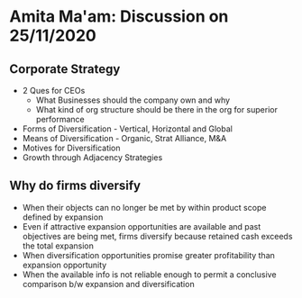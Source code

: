 # Amita Ma'am: Discussion on 25/11/2020

## Corporate Strategy
- 2 Ques for CEOs
	- What Businesses should the company own and why
	- What kind of org structure should be there in the org for superior performance
- Forms of Diversification - Vertical, Horizontal and Global
- Means of Diversification - Organic, Strat Alliance, M&A
- Motives for Diversification
- Growth through Adjacency Strategies

## Why do firms diversify
- When their objects can no longer be met by within product scope defined by expansion
- Even if attractive expansion opportunities are available and past objectives are being met, firms diversify because retained cash exceeds the total expansion
- When diversification opportunities promise greater profitability than expansion opportunity
- When the available info is not reliable enough to permit a conclusive comparison b/w expansion and diversification